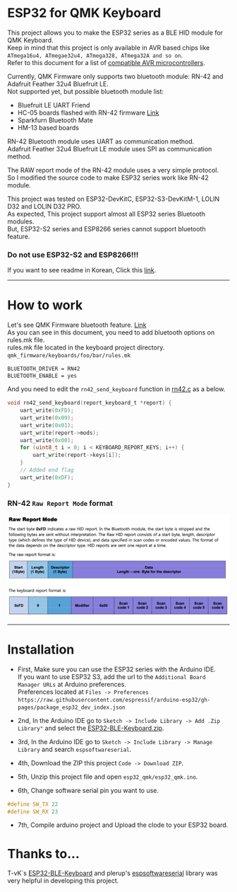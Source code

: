 # ESP32 for QMK Keyboard
This project allows you to make the ESP32 series as a BLE HID module for QMK Keyboard.  
Keep in mind that this project is only available in AVR based chips like `ATmega16u4, ATmegae32u4, ATmega328, ATmega32A and so on`.  
Refer to this document for a list of [compatible AVR microcontrollers](https://github.com/qmk/qmk_firmware/blob/master/docs/compatible_microcontrollers.md).  

Currently, QMK Firmware only supports two bluetooth module: RN-42 and Adafruit Feather 32u4 Bluefruit LE.  
Not supported yet, but possible bluetooth module list:

* Bluefruit LE UART Friend
* HC-05 boards flashed with RN-42 firmware [Link](http://pastebin.com/V91PZBnJ)
* Sparkfurn Bluetooth Mate
* HM-13 based boards

RN-42 Bluetooth module uses UART as communication method.  
Adafruit Feather 32u4 Bluefruit LE module uses SPI as communication method.  

The RAW report mode of the RN-42 module uses a very simple protocol.  
So I modified the source code to make ESP32 series work like RN-42 module.  

This project was tested on ESP32-DevKitC, ESP32-S3-DevKitM-1, LOLIN D32 and LOLIN D32 PRO.  
As expected, This project support almost all ESP32 series Bluetooth modules.  
But, ESP32-S2 series and ESP8266 series cannot support bluetooth feature.  
### Do not use ESP32-S2 and ESP8266!!!

If you want to see readme in Korean, Click this [link](https://github.com/09labs/esp32_ble_hid/blob/bugfix/README_KR.md).

---
# How to work
Let's see QMK Firmware bluetooth feature. [Link](https://github.com/qmk/qmk_firmware/blob/master/docs/feature_bluetooth.md)  
As you can see in this document, you need to add bluetooth options on rules.mk file.  
rules.mk file located in the keyboard project directory.  
`qmk_firmware/keyboards/foo/bar/rules.mk`

```
BLUETOOTH_DRIVER = RN42
BLUETOOTH_ENABLE = yes
```  
And you need to edit the `rn42_send_keyboard` function in [rn42.c](https://github.com/qmk/qmk_firmware/blob/master/drivers/bluetooth/rn42.c) as a below.  
```c
void rn42_send_keyboard(report_keyboard_t *report) {
    uart_write(0xFD);
    uart_write(0x09);
    uart_write(0x01);
    uart_write(report->mods);
    uart_write(0x00);
    for (uint8_t i = 0; i < KEYBOARD_REPORT_KEYS; i++) {
        uart_write(report->keys[i]);
    }
    // Added end flag
    uart_write(0xDF);
}
```  

### RN-42 `Raw Report Mode` format  
![RN42_Protocol](https://github.com/09labs/esp32_ble_hid/blob/bugfix/img/rn42_raw_report.png)

---

# Installation
* First, Make sure you can use the ESP32 series with the Arduino IDE.  
If you want to use ESP32 S3, add the url to the `Additional Board Manager URLs` at Arduino preferences.  
Preferences located at `Files -> Preferences`  
`https://raw.githubusercontent.com/espressif/arduino-esp32/gh-pages/package_esp32_dev_index.json`  

* 2nd, In the Arduino IDE go to `Sketch -> Include Library -> Add .Zip Library"` and select the [ESP32-BLE-Keyboard.zip](https://github.com/T-vK/ESP32-BLE-Keyboard).  
* 3rd, In the Arduino IDE go to `Sketch -> Include Library -> Manage Library` and search `espsoftwareserial`.   
* 4th, Download the ZIP this project `Code -> Download ZIP`.  
* 5th, Unzip this project file and open `esp32_qmk/esp32_qmk.ino`.  
* 6th, Change software serial pin you want to use.
```c
#define SW_TX 22
#define SW_RX 23
```
* 7th, Compile arduino project and Upload the clode to your ESP32 board.  

# Thanks to...
T-vK`s [ESP32-BLE-Keyboard](https://github.com/T-vK/ESP32-BLE-Keyboard) and plerup's [espsoftwareserial](https://github.com/plerup/espsoftwareserial) library was very helpful in developing this project.  

